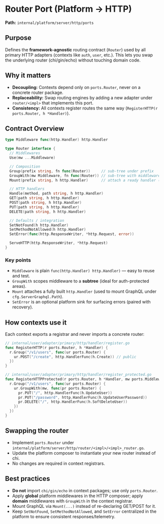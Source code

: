 # Router Port (Platform → HTTP)

**Path:** `internal/platform/server/http/ports`

## Purpose

Defines the **framework-agnostic** routing contract (`Router`) used by all primary HTTP adapters (contexts like `auth`, `user`, etc.). This lets you swap the underlying router (chi/gin/echo) without touching domain code.

## Why it matters

* **Decoupling:** Contexts depend only on `ports.Router`, never on a concrete router package.
* **Replaceability:** Swap routing engines by adding a new adapter under `router/<impl>` that implements this port.
* **Consistency:** All contexts register routes the same way (`RegisterHTTP(r ports.Router, h *Handler)`).

## Contract Overview

```go
type Middleware func(http.Handler) http.Handler

type Router interface {
  // Middlewares
  Use(mw ...Middleware)

  // Composition
  Group(prefix string, fn func(Router))     // sub-tree under prefix
  GroupWith(mw Middleware, fn func(Router)) // sub-tree with middleware applied
  Mount(prefix string, h http.Handler)      // attach a ready handler (e.g., GraphQL)

  // HTTP handlers
  Handle(method, path string, h http.Handler)
  GET(path string, h http.Handler)
  POST(path string, h http.Handler)
  PUT(path string, h http.Handler)
  DELETE(path string, h http.Handler)

  // Defaults / integration
  SetNotFound(h http.Handler)
  SetMethodNotAllowed(h http.Handler)
  SetError(func(http.ResponseWriter, *http.Request, error))

  ServeHTTP(http.ResponseWriter, *http.Request)
}
```

### Key points

* `Middleware` is plain `func(http.Handler) http.Handler)` — easy to reuse and test.
* `GroupWith` scopes middleware to a **subtree** (ideal for auth-protected areas).
* `Mount` attaches a fully built `http.Handler` (used to mount GraphQL under `cfg.ServerGraphql.Path`).
* `SetError` is an optional platform sink for surfacing errors (paired with recovery).

## How contexts use it

Each context exports a registrar and never imports a concrete router:

```go
// internal/user/adapter/primary/http/handler/register.go
func RegisterHTTP(r ports.Router, h *Handler) {
  r.Group("/v1/users", func(ur ports.Router) {
    ur.POST("/create", http.HandlerFunc(h.Create)) // public
  })
}

// internal/user/adapter/primary/http/handler/register_protected.go
func RegisterHTTPProtected(r ports.Router, h *Handler, mw ports.Middleware) {
  r.Group("/v1/users", func(ur ports.Router) {
    ur.GroupWith(mw, func(pr ports.Router) {
      pr.PUT("/", http.HandlerFunc(h.UpdateUser))
      pr.PUT("/password", http.HandlerFunc(h.UpdateUserPassword))
      pr.DELETE("/", http.HandlerFunc(h.SoftDeleteUser))
    })
  })
}
```

## Swapping the router

* Implement `ports.Router` under `internal/platform/server/http/router/<impl>/<impl>_router.go`.
* Update the platform composer to instantiate your new router instead of chi.
* No changes are required in context registrars.

## Best practices

* **Do not** import `chi/gin/echo` in context packages; use only `ports.Router`.
* Apply **global** platform middlewares in the HTTP composer; apply **domain** middlewares with `GroupWith` in the context registrar.
* Mount GraphQL via `Mount(...)` instead of re-declaring GET/POST for it.
* Keep `SetNotFound`, `SetMethodNotAllowed`, and `SetError` centralized in the platform to ensure consistent responses/telemetry.
